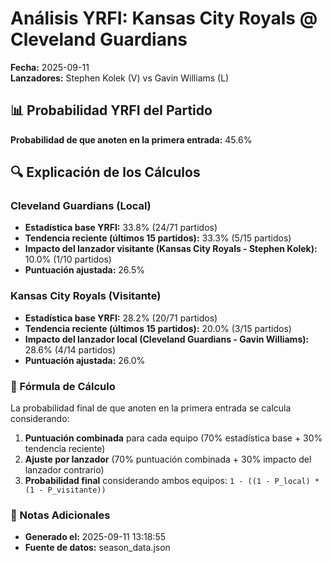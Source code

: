 # Análisis YRFI: Kansas City Royals @ Cleveland Guardians

**Fecha:** 2025-09-11  
**Lanzadores:** Stephen Kolek (V) vs Gavin Williams (L)

## 📊 Probabilidad YRFI del Partido

**Probabilidad de que anoten en la primera entrada:** 45.6%

## 🔍 Explicación de los Cálculos

### Cleveland Guardians (Local)
- **Estadística base YRFI:** 33.8% (24/71 partidos)
- **Tendencia reciente (últimos 15 partidos):** 33.3% (5/15 partidos)
- **Impacto del lanzador visitante (Kansas City Royals - Stephen Kolek):** 10.0% (1/10 partidos)
- **Puntuación ajustada:** 26.5%

### Kansas City Royals (Visitante)
- **Estadística base YRFI:** 28.2% (20/71 partidos)
- **Tendencia reciente (últimos 15 partidos):** 20.0% (3/15 partidos)
- **Impacto del lanzador local (Cleveland Guardians - Gavin Williams):** 28.6% (4/14 partidos)
- **Puntuación ajustada:** 26.0%

### 📝 Fórmula de Cálculo

La probabilidad final de que anoten en la primera entrada se calcula considerando:
1. **Puntuación combinada** para cada equipo (70% estadística base + 30% tendencia reciente)
2. **Ajuste por lanzador** (70% puntuación combinada + 30% impacto del lanzador contrario)
3. **Probabilidad final** considerando ambos equipos: `1 - ((1 - P_local) * (1 - P_visitante))`

### 📌 Notas Adicionales

- **Generado el:** 2025-09-11 13:18:55
- **Fuente de datos:** season_data.json
